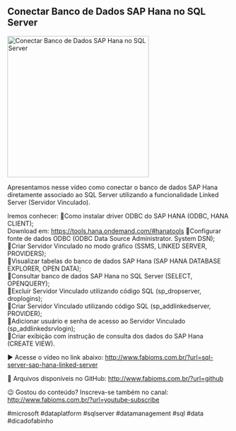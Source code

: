## Conectar Banco de Dados SAP Hana no SQL Server

<img src="https://fabioms.com.br//uploads/youtube/D1yPNTdtu1s.png" alt="Conectar Banco de Dados SAP Hana no SQL Server" title="SQL Server" width="320"/>

Apresentamos nesse vídeo como conectar o banco de dados SAP Hana diretamente associado ao SQL Server utilizando a funcionalidade Linked Server (Servidor Vinculado).

Iremos conhecer:
🔹Como instalar driver ODBC do SAP HANA (ODBC, HANA CLIENT);  
Download em: https://tools.hana.ondemand.com/#hanatools
🔹Configurar fonte de dados ODBC (ODBC Data Source Administrator. System DSN);  
🔹Criar Servidor Vinculado no modo gráfico (SSMS, LINKED SERVER, PROVIDERS);  
🔹Visualizar tabelas do banco de dados SAP Hana (SAP HANA DATABASE EXPLORER, OPEN DATA);  
🔹Consultar banco de dados SAP Hana no SQL Server (SELECT, OPENQUERY);  
🔹Excluir Servidor Vinculado utilizando código SQL (sp_dropserver, droplogins);  
🔹Criar Servidor Vinculado utilizando código SQL (sp_addlinkedserver, PROVIDER);  
🔹Adicionar usuário e senha de acesso ao Servidor Vinculado (sp_addlinkedsrvlogin);  
🔹Criar exibição com instrução de consulta dos dados do SAP Hana (CREATE VIEW).  

▶️ Acesse o vídeo no link abaixo:
http://www.fabioms.com.br/?url=sql-server-sap-hana-linked-server

📁 Arquivos disponíveis no GitHub:
http://www.fabioms.com.br/?url=github

😉 Gostou do conteúdo? Inscreva-se também no canal:
http://www.fabioms.com.br/?url=youtube-subscribe

#microsoft #dataplatform #sqlserver #datamanagement #sql #data #dicadofabinho